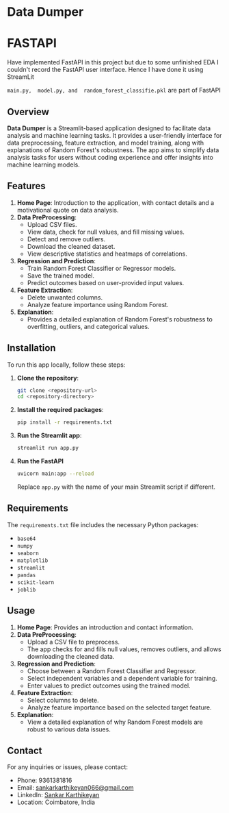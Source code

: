 # Data Dumper

# FASTAPI
Have implemented FastAPI in this project but due to some unfinished EDA I couldn't record the FastAPI user interface. Hence I have done it using StreamLit

``` main.py,  model.py, and  random_forest_classifie.pkl ``` are part of FastAPI

## Overview

**Data Dumper** is a Streamlit-based application designed to facilitate data analysis and machine learning tasks. It provides a user-friendly interface for data preprocessing, feature extraction, and model training, along with explanations of Random Forest's robustness. The app aims to simplify data analysis tasks for users without coding experience and offer insights into machine learning models.

## Features

1. **Home Page**: Introduction to the application, with contact details and a motivational quote on data analysis.
2. **Data PreProcessing**:
   - Upload CSV files.
   - View data, check for null values, and fill missing values.
   - Detect and remove outliers.
   - Download the cleaned dataset.
   - View descriptive statistics and heatmaps of correlations.
3. **Regression and Prediction**:
   - Train Random Forest Classifier or Regressor models.
   - Save the trained model.
   - Predict outcomes based on user-provided input values.
4. **Feature Extraction**:
   - Delete unwanted columns.
   - Analyze feature importance using Random Forest.
5. **Explanation**:
   - Provides a detailed explanation of Random Forest's robustness to overfitting, outliers, and categorical values.

## Installation

To run this app locally, follow these steps:

1. **Clone the repository**:

    ```bash
    git clone <repository-url>
    cd <repository-directory>
    ```

2. **Install the required packages**:

    ```bash
    pip install -r requirements.txt
    ```

3. **Run the Streamlit app**:

    ```bash
    streamlit run app.py
    ```

4. **Run the FastAPI**
   ```bash
   uvicorn main:app --reload
   ```

    Replace `app.py` with the name of your main Streamlit script if different.

## Requirements

The `requirements.txt` file includes the necessary Python packages:

- `base64`
- `numpy`
- `seaborn`
- `matplotlib`
- `streamlit`
- `pandas`
- `scikit-learn`
- `joblib`

## Usage

1. **Home Page**: Provides an introduction and contact information.
2. **Data PreProcessing**:
   - Upload a CSV file to preprocess.
   - The app checks for and fills null values, removes outliers, and allows downloading the cleaned data.
3. **Regression and Prediction**:
   - Choose between a Random Forest Classifier and Regressor.
   - Select independent variables and a dependent variable for training.
   - Enter values to predict outcomes using the trained model.
4. **Feature Extraction**:
   - Select columns to delete.
   - Analyze feature importance based on the selected target feature.
5. **Explanation**:
   - View a detailed explanation of why Random Forest models are robust to various data issues.

## Contact

For any inquiries or issues, please contact:

- Phone: 9361381816
- Email: sankarkarthikeyan066@gmail.com
- LinkedIn: [Sankar Karthikeyan](https://www.linkedin.com/in/sankar-karthikeyan/)
- Location: Coimbatore, India

